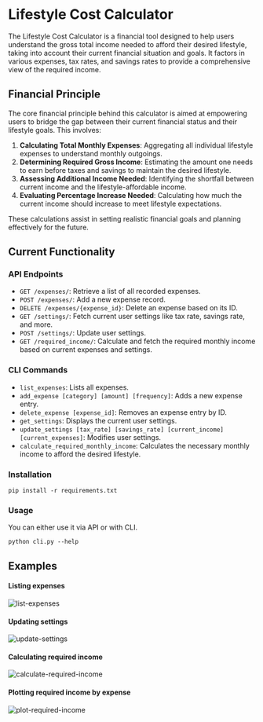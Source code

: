 # Lifestyle Cost Calculator

The Lifestyle Cost Calculator is a financial tool designed to help users understand the gross total income needed to afford their desired lifestyle, taking into account their current financial situation and goals. It factors in various expenses, tax rates, and savings rates to provide a comprehensive view of the required income.

## Financial Principle

The core financial principle behind this calculator is aimed at empowering users to bridge the gap between their current financial status and their lifestyle goals. This involves:

1. **Calculating Total Monthly Expenses**: Aggregating all individual lifestyle expenses to understand monthly outgoings.
2. **Determining Required Gross Income**: Estimating the amount one needs to earn before taxes and savings to maintain the desired lifestyle.
3. **Assessing Additional Income Needed**: Identifying the shortfall between current income and the lifestyle-affordable income.
4. **Evaluating Percentage Increase Needed**: Calculating how much the current income should increase to meet lifestyle expectations.

These calculations assist in setting realistic financial goals and planning effectively for the future.

## Current Functionality

### API Endpoints

- `GET /expenses/`: Retrieve a list of all recorded expenses.
- `POST /expenses/`: Add a new expense record.
- `DELETE /expenses/{expense_id}`: Delete an expense based on its ID.
- `GET /settings/`: Fetch current user settings like tax rate, savings rate, and more.
- `POST /settings/`: Update user settings.
- `GET /required_income/`: Calculate and fetch the required monthly income based on current expenses and settings.

### CLI Commands

- `list_expenses`: Lists all expenses.
- `add_expense [category] [amount] [frequency]`: Adds a new expense entry.
- `delete_expense [expense_id]`: Removes an expense entry by ID.
- `get_settings`: Displays the current user settings.
- `update_settings [tax_rate] [savings_rate] [current_income] [current_expenses]`: Modifies user settings.
- `calculate_required_monthly_income`: Calculates the necessary monthly income to afford the desired lifestyle.

### Installation

`pip install -r requirements.txt`

### Usage

You can either use it via API or with CLI.

`python cli.py --help`

## Examples

#### Listing expenses
![list-expenses](https://github.com/adrian-em/lifestyle-cost-designer/assets/650616/9007d212-cfbd-4d38-af5a-409a53aecfc6) 

#### Updating settings
![update-settings](https://github.com/adrian-em/lifestyle-cost-designer/assets/650616/a4e1ce43-f827-435e-8e17-9875d3d10968)

#### Calculating required income
![calculate-required-income](https://github.com/adrian-em/lifestyle-cost-designer/assets/650616/8f3b7c33-7559-436c-99d2-96e85907ef51)

#### Plotting required income by expense
![plot-required-income](https://github.com/adrian-em/lifestyle-cost-designer/assets/650616/1f4a4f5f-e854-46ae-9db3-5df5b9dd741a)

